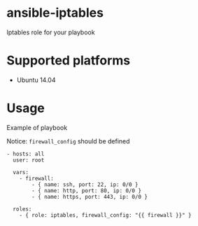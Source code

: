 ansible-iptables
================

Iptables role for your playbook

# Supported platforms

* Ubuntu 14.04

# Usage

Example of playbook

Notice: `firewall_config` should be defined

```
- hosts: all
  user: root

  vars:
    - firewall:
        - { name: ssh, port: 22, ip: 0/0 }
        - { name: http, port: 80, ip: 0/0 }
        - { name: https, port: 443, ip: 0/0 }

  roles:
    - { role: iptables, firewall_config: "{{ firewall }}" }
```
